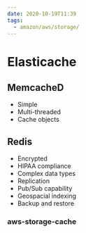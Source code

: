 ```yaml
---
date: 2020-10-19T11:39
tags:
  - amazon/aws/storage/
---
```


# Elasticache

## MemcacheD

* Simple
* Multi-threaded
* Cache objects


## Redis

* Encrypted
* HIPAA compliance
* Complex data types
* Replication
* Pub/Sub capability
* Geospacial indexing
* Backup and restore



### aws-storage-cache
